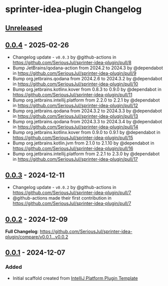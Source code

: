 <!-- Keep a Changelog guide -> https://keepachangelog.com -->

# sprinter-idea-plugin Changelog

## [Unreleased]

## [0.0.4] - 2025-02-26

- Changelog update - `v0.0.3` by @github-actions in https://github.com/SeriousJul/sprinter-idea-plugin/pull/8
- Bump JetBrains/qodana-action from 2024.2 to 2024.3 by @dependabot in https://github.com/SeriousJul/sprinter-idea-plugin/pull/9
- Bump org.jetbrains.qodana from 2024.2.6 to 2024.3.2 by @dependabot in https://github.com/SeriousJul/sprinter-idea-plugin/pull/10
- Bump org.jetbrains.kotlinx.kover from 0.8.3 to 0.9.0 by @dependabot in https://github.com/SeriousJul/sprinter-idea-plugin/pull/11
- Bump org.jetbrains.intellij.platform from 2.2.0 to 2.2.1 by @dependabot in https://github.com/SeriousJul/sprinter-idea-plugin/pull/12
- Bump org.jetbrains.qodana from 2024.3.2 to 2024.3.3 by @dependabot in https://github.com/SeriousJul/sprinter-idea-plugin/pull/13
- Bump org.jetbrains.qodana from 2024.3.3 to 2024.3.4 by @dependabot in https://github.com/SeriousJul/sprinter-idea-plugin/pull/14
- Bump org.jetbrains.kotlinx.kover from 0.9.0 to 0.9.1 by @dependabot in https://github.com/SeriousJul/sprinter-idea-plugin/pull/15
- Bump org.jetbrains.kotlin.jvm from 2.1.0 to 2.1.10 by @dependabot in https://github.com/SeriousJul/sprinter-idea-plugin/pull/16
- Bump org.jetbrains.intellij.platform from 2.2.1 to 2.3.0 by @dependabot in https://github.com/SeriousJul/sprinter-idea-plugin/pull/17

## [0.0.3] - 2024-12-11

- Changelog update - `v0.0.2` by @github-actions in https://github.com/SeriousJul/sprinter-idea-plugin/pull/7
- @github-actions made their first contribution in https://github.com/SeriousJul/sprinter-idea-plugin/pull/7

## [0.0.2] - 2024-12-09

**Full Changelog**: https://github.com/SeriousJul/sprinter-idea-plugin/compare/v0.0.1...v0.0.2

## [0.0.1] - 2024-12-07

### Added

- Initial scaffold created from [IntelliJ Platform Plugin Template](https://github.com/JetBrains/intellij-platform-plugin-template)

[Unreleased]: https://github.com/SeriousJul/sprinter-idea-plugin/compare/v0.0.4...HEAD
[0.0.4]: https://github.com/SeriousJul/sprinter-idea-plugin/compare/v0.0.3...v0.0.4
[0.0.3]: https://github.com/SeriousJul/sprinter-idea-plugin/compare/v0.0.2...v0.0.3
[0.0.2]: https://github.com/SeriousJul/sprinter-idea-plugin/compare/v0.0.1...v0.0.2
[0.0.1]: https://github.com/SeriousJul/sprinter-idea-plugin/commits/v0.0.1
